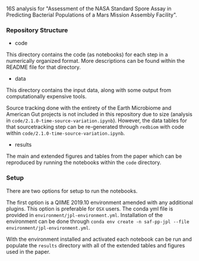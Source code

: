 16S analysis for "Assessment of the NASA Standard Spore Assay in Predicting Bacterial Populations of a Mars Mission Assembly Facility".

### Repository Structure

* code

This directory contains the code (as notebooks) for each step in a numerically organized format. More descriptions can be found within the README file for that directory.

* data

This directory contains the input data, along with some output from computationally expensive tools. 

Source tracking done with the entirety of the Earth Microbiome and American Gut projects is not included in this repository due to size (analysis in `code/2.1.0-time-source-variation.ipynb`). However, the data tables for that sourcetracking step can be re-generated through `redbiom` with code within  `code/2.1.0-time-source-variation.ipynb`.

* results

The main and extended figures and tables from the paper which can be reproduced by running the notebooks within the `code` directory.

### Setup

There are two options for setup to run the notebooks.

The first option is a QIIME 2019.10 environment amended with any additional plugins. This option is preferable for `OSX` users. The conda yml file is provided in `environment/jpl-environment.yml`. Installation of the environment can be done through `conda env create -n saf-pp-jpl --file environment/jpl-environment.yml`.

With the environment installed and activated each notebook can be run and populate the `results` directory with all of the extended tables and figures used in the paper.